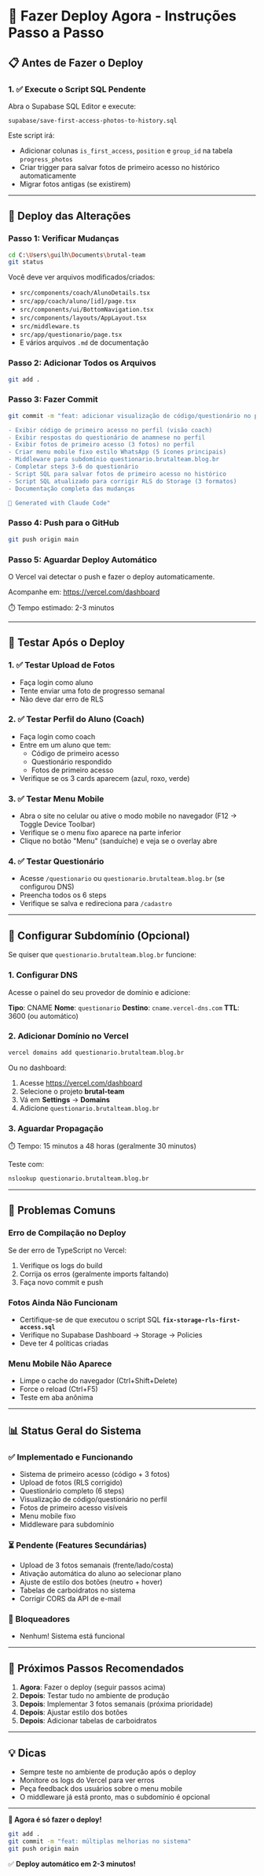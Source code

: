 # 🚀 Fazer Deploy Agora - Instruções Passo a Passo

## 📋 Antes de Fazer o Deploy

### 1. ✅ **Execute o Script SQL Pendente**

Abra o Supabase SQL Editor e execute:

```
supabase/save-first-access-photos-to-history.sql
```

Este script irá:
- Adicionar colunas `is_first_access`, `position` e `group_id` na tabela `progress_photos`
- Criar trigger para salvar fotos de primeiro acesso no histórico automaticamente
- Migrar fotos antigas (se existirem)

---

## 🚀 Deploy das Alterações

### Passo 1: Verificar Mudanças

```bash
cd C:\Users\guilh\Documents\brutal-team
git status
```

Você deve ver arquivos modificados/criados:
- `src/components/coach/AlunoDetails.tsx`
- `src/app/coach/aluno/[id]/page.tsx`
- `src/components/ui/BottomNavigation.tsx`
- `src/components/layouts/AppLayout.tsx`
- `src/middleware.ts`
- `src/app/questionario/page.tsx`
- E vários arquivos `.md` de documentação

### Passo 2: Adicionar Todos os Arquivos

```bash
git add .
```

### Passo 3: Fazer Commit

```bash
git commit -m "feat: adicionar visualização de código/questionário no perfil do aluno, menu mobile fixo estilo WhatsApp, middleware para subdomínio, questionário completo

- Exibir código de primeiro acesso no perfil (visão coach)
- Exibir respostas do questionário de anamnese no perfil
- Exibir fotos de primeiro acesso (3 fotos) no perfil
- Criar menu mobile fixo estilo WhatsApp (5 ícones principais)
- Middleware para subdomínio questionario.brutalteam.blog.br
- Completar steps 3-6 do questionário
- Script SQL para salvar fotos de primeiro acesso no histórico
- Script SQL atualizado para corrigir RLS do Storage (3 formatos)
- Documentação completa das mudanças

🤖 Generated with Claude Code"
```

### Passo 4: Push para o GitHub

```bash
git push origin main
```

### Passo 5: Aguardar Deploy Automático

O Vercel vai detectar o push e fazer o deploy automaticamente.

Acompanhe em: https://vercel.com/dashboard

⏱️ Tempo estimado: 2-3 minutos

---

## 🧪 Testar Após o Deploy

### 1. ✅ **Testar Upload de Fotos**

- Faça login como aluno
- Tente enviar uma foto de progresso semanal
- Não deve dar erro de RLS

### 2. ✅ **Testar Perfil do Aluno (Coach)**

- Faça login como coach
- Entre em um aluno que tem:
  - Código de primeiro acesso
  - Questionário respondido
  - Fotos de primeiro acesso
- Verifique se os 3 cards aparecem (azul, roxo, verde)

### 3. ✅ **Testar Menu Mobile**

- Abra o site no celular ou ative o modo mobile no navegador (F12 → Toggle Device Toolbar)
- Verifique se o menu fixo aparece na parte inferior
- Clique no botão "Menu" (sanduíche) e veja se o overlay abre

### 4. ✅ **Testar Questionário**

- Acesse `/questionario` ou `questionario.brutalteam.blog.br` (se configurou DNS)
- Preencha todos os 6 steps
- Verifique se salva e redireciona para `/cadastro`

---

## 📱 Configurar Subdomínio (Opcional)

Se quiser que `questionario.brutalteam.blog.br` funcione:

### 1. Configurar DNS

Acesse o painel do seu provedor de domínio e adicione:

**Tipo**: CNAME
**Nome**: `questionario`
**Destino**: `cname.vercel-dns.com`
**TTL**: 3600 (ou automático)

### 2. Adicionar Domínio no Vercel

```bash
vercel domains add questionario.brutalteam.blog.br
```

Ou no dashboard:
1. Acesse https://vercel.com/dashboard
2. Selecione o projeto **brutal-team**
3. Vá em **Settings** → **Domains**
4. Adicione `questionario.brutalteam.blog.br`

### 3. Aguardar Propagação

⏱️ Tempo: 15 minutos a 48 horas (geralmente 30 minutos)

Teste com:
```bash
nslookup questionario.brutalteam.blog.br
```

---

## 🐛 Problemas Comuns

### Erro de Compilação no Deploy

Se der erro de TypeScript no Vercel:

1. Verifique os logs do build
2. Corrija os erros (geralmente imports faltando)
3. Faça novo commit e push

### Fotos Ainda Não Funcionam

- Certifique-se de que executou o script SQL **`fix-storage-rls-first-access.sql`**
- Verifique no Supabase Dashboard → Storage → Policies
- Deve ter 4 políticas criadas

### Menu Mobile Não Aparece

- Limpe o cache do navegador (Ctrl+Shift+Delete)
- Force o reload (Ctrl+F5)
- Teste em aba anônima

---

## 📊 Status Geral do Sistema

### ✅ Implementado e Funcionando
- Sistema de primeiro acesso (código + 3 fotos)
- Upload de fotos (RLS corrigido)
- Questionário completo (6 steps)
- Visualização de código/questionário no perfil
- Fotos de primeiro acesso visíveis
- Menu mobile fixo
- Middleware para subdomínio

### ⏳ Pendente (Features Secundárias)
- Upload de 3 fotos semanais (frente/lado/costa)
- Ativação automática do aluno ao selecionar plano
- Ajuste de estilo dos botões (neutro + hover)
- Tabelas de carboidratos no sistema
- Corrigir CORS da API de e-mail

### 🔴 Bloqueadores
- Nenhum! Sistema está funcional

---

## 🎉 Próximos Passos Recomendados

1. **Agora**: Fazer o deploy (seguir passos acima)
2. **Depois**: Testar tudo no ambiente de produção
3. **Depois**: Implementar 3 fotos semanais (próxima prioridade)
4. **Depois**: Ajustar estilo dos botões
5. **Depois**: Adicionar tabelas de carboidratos

---

## 💡 Dicas

- Sempre teste no ambiente de produção após o deploy
- Monitore os logs do Vercel para ver erros
- Peça feedback dos usuários sobre o menu mobile
- O middleware já está pronto, mas o subdomínio é opcional

---

**🚀 Agora é só fazer o deploy!**

```bash
git add .
git commit -m "feat: múltiplas melhorias no sistema"
git push origin main
```

✅ **Deploy automático em 2-3 minutos!**
